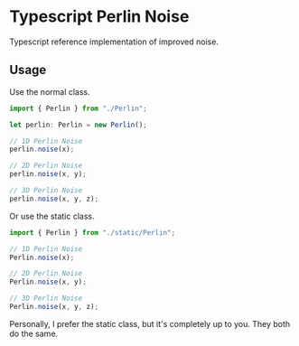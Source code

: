 # Typescript Perlin Noise

Typescript reference implementation of improved noise.

## Usage

Use the normal class.

```ts
import { Perlin } from "./Perlin";

let perlin: Perlin = new Perlin();

// 1D Perlin Noise
perlin.noise(x);

// 2D Perlin Noise
perlin.noise(x, y);

// 3D Perlin Noise
perlin.noise(x, y, z);
```

Or use the static class.

```ts
import { Perlin } from "./static/Perlin";

// 1D Perlin Noise
Perlin.noise(x);

// 2D Perlin Noise
Perlin.noise(x, y);

// 3D Perlin Noise
Perlin.noise(x, y, z);
```

Personally, I prefer the static class, but it's completely up to you. They both do the same.